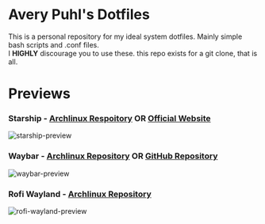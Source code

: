 # Avery Puhl's Dotfiles
This is a personal repository for my ideal system dotfiles. Mainly simple bash scripts and .conf files.  
I **HIGHLY** discourage you to use these. this repo exists for a git clone, that is all.
# Previews
### Starship - [Archlinux Respoitory](https://archlinux.org/packages/extra/x86_64/starship/) OR [Official Website](https://starship.rs/)
![starship-preview](https://github.com/AveryPuhl/dotfiles/assets/170648281/90bbbd94-9866-4e09-8914-b0bfcf4a70df)
### Waybar - [Archlinux Repository](https://archlinux.org/packages/extra/x86_64/waybar/) OR [GitHub Repository](https://github.com/Alexays/Waybar)
![waybar-preview](https://github.com/AveryPuhl/dotfiles/assets/170648281/5c24352d-2014-46fd-957f-4221ab6c96b4)
### Rofi Wayland - [Archlinux Repository](https://archlinux.org/packages/extra/x86_64/rofi-wayland/)
![rofi-wayland-preview](https://github.com/AveryPuhl/dotfiles/assets/170648281/89f6241b-00ae-4a15-8d6c-b8ade59d0a09)

